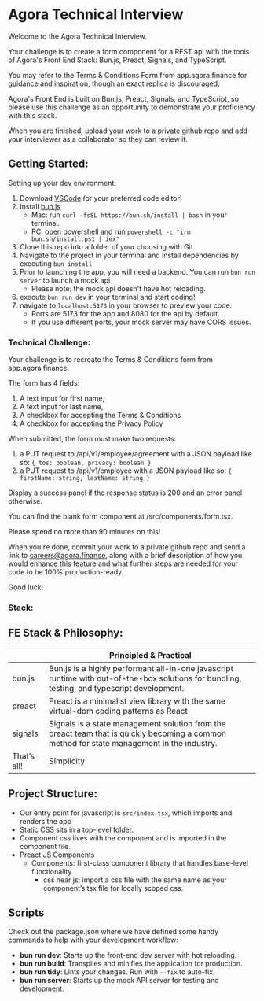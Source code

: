 # Agora Technical Interview

Welcome to the Agora Technical Interview.

Your challenge is to create a form component for a REST api with the tools of Agora's Front End Stack: Bun.js, Preact, Signals, and TypeScript.

You may refer to the Terms & Conditions Form from app.agora.finance for guidance and inspiration, though an exact replica is discouraged.

Agora's Front End is built on Bun.js, Preact, Signals, and TypeScript, so please use this challenge as an opportunity to demonstrate your proficiency with this stack.

When you are finished, upload your work to a private github repo and add your interviewer as a collaborator so they can review it.

## Getting Started:

Setting up your dev environment:

1. Download [VSCode](https://code.visualstudio.com/) (or your preferred code editor)
2. Install [bun.js](https://bun.sh/)
   - Mac: run `curl -fsSL https://bun.sh/install | bash` in your terminal.
   - PC: open powershell and run `powershell -c "irm bun.sh/install.ps1 | iex"`
3. Clone this repo into a folder of your choosing with Git
4. Navigate to the project in your terminal and install dependencies by executing `bun install`
5. Prior to launching the app, you will need a backend.  You can run `bun run server` to launch a mock api
   - Please note: the mock api doesn't have hot reloading.
6. execute `bun run dev` in your terminal and start coding!
7. navigate to `localhost:5173` in your browser to preview your code.
   - Ports are 5173 for the app and 8080 for the api by default.
   - If you use different ports, your mock server may have CORS issues.

### Technical Challenge:

Your challenge is to recreate the Terms & Conditions form from app.agora.finance.

The form has 4 fields:
1. A text input for first name,
2. A text input for last name,
3. A checkbox for accepting the Terms & Conditions
4. A checkbox for accepting the Privacy Policy

When submitted, the form must make two requests:

1. a PUT request to /api/v1/employee/agreement with a JSON payload like so:
`{ tos: boolean, privacy: boolean }`
1. a PUT request to /api/v1/employee with a JSON payload like so:
`{ firstName: string, lastName: string }`

Display a success panel if the response status is 200 and an error panel otherwise.

You can find the blank form component at /src/components/form.tsx.

Please spend no more than 90 minutes on this!

When you're done, commit your work to a private github repo and send a link to careers@agora.finance, along with a brief description of how you would enhance this feature and what further steps are needed for your code to be 100% production-ready.

Good luck!

### Stack:

## FE Stack & Philosophy:

|              | Principled & Practical                                                                                                                              |
| -------------- | ----------------------------------------------------------------------------------------------------------------------------------------------------- |
| bun.js       | Bun.js is a highly performant all-in-one javascript runtime with out-of-the-box solutions for bundling, testing, and typescript development.        |
| preact       | Preact is a minimalist view library with the same virtual-dom coding patterns as React                                                              |
| signals      | Signals is a state management solution from the preact team that is quickly becoming a common method for state management in the industry. |
| That’s all! | Simplicity                                                                                                                                          |

## Project Structure:

- Our entry point for javascript is `src/index.tsx`, which imports and renders the app
- Static CSS sits in a top-level folder.
- Component css lives with the component and is imported in the component file.
- Preact JS Components
  - Components: first-class component library that handles base-level functionality
    - css near js: import a css file with the same name as your component’s tsx file for locally scoped css.

## Scripts

Check out the package.json where we have defined some handy commands to help with your development workflow:

- **bun run dev**: Starts up the front-end dev server with hot reloading.
- **bun run build**: Transpiles and minifies the application for production.
- **bun run tidy**: Lints your changes. Run with `--fix` to auto-fix.
- **bun run server**: Starts up the mock API server for testing and development.
